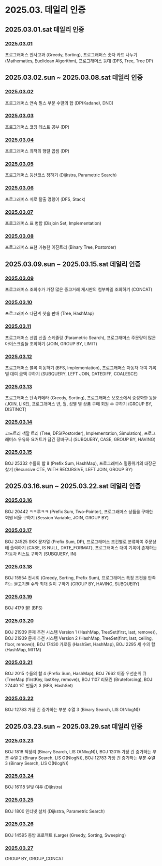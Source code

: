 # 2025.03. 데일리 인증

## 2025.03.01.sat 데일리 인증

### [2025.03.01](https://github.com/jwelyl/daily_certification/blob/main/2024/03/01/25_03_01_daily_certification.md)
프로그래머스 인사고과 (Greedy, Sorting), 프로그래머스 숫자 카드 나누기 (Mathematics, Euclidean Algorithm), 프로그래머스 등대 (DFS, Tree, Tree DP)

## 2025.03.02.sun ~ 2025.03.08.sat 데일리 인증

### [2025.03.02](https://github.com/jwelyl/daily_certification/blob/main/2024/03/02/25_03_02_daily_certification.md)
프로그래머스 연속 펄스 부분 수열의 합 (DP(Kadane), DNC)

### [2025.03.03](https://github.com/jwelyl/daily_certification/blob/main/2024/03/03/25_03_03_daily_certification.md)
프로그래머스 코딩 테스트 공부 (DP)

### [2025.03.04](https://github.com/jwelyl/daily_certification/blob/main/2024/03/04/25_03_04_daily_certification.md)
프로그래머스 최적의 행렬 곱셈 (DP)

### [2025.03.05](https://github.com/jwelyl/daily_certification/blob/main/2024/03/05/25_03_05_daily_certification.md)
프로그래머스 등산코스 정하기 (Dijkstra, Parametric Search)

### [2025.03.06](https://github.com/jwelyl/daily_certification/blob/main/2024/03/06/25_03_06_daily_certification.md)
프로그래머스 미로 탈출 명령어 (DFS, Stack)

### [2025.03.07](https://github.com/jwelyl/daily_certification/blob/main/2024/03/07/25_03_07_daily_certification.md)
프로그래머스 표 병합 (Disjoin Set, Implementation)

### [2025.03.08](https://github.com/jwelyl/daily_certification/blob/main/2024/03/08/25_03_08_daily_certification.md)
프로그래머스 표현 가능한 이진트리 (Binary Tree, Postorder)

## 2025.03.09.sun ~ 2025.03.15.sat 데일리 인증

### [2025.03.09](https://github.com/jwelyl/daily_certification/blob/main/2024/03/09/25_03_09_daily_certification.md)
프로그래머스 조회수가 가장 많은 중고거래 게시판의 첨부파일 조회하기 (CONCAT)

### [2025.03.10](https://github.com/jwelyl/daily_certification/blob/main/2024/03/10/25_03_10_daily_certification.md)
프로그래머스 다단계 칫솔 판매 (Tree, HashMap)

### [2025.03.11](https://github.com/jwelyl/daily_certification/blob/main/2024/03/11/25_03_11_daily_certification.md)
프로그래머스 선입 선출 스케줄링 (Parametric Search), 프로그래머스 주문량이 많은 아이스크림들 조회하기 (JOIN, GROUP BY, LIMIT)

### [2025.03.12](https://github.com/jwelyl/daily_certification/blob/main/2024/03/12/25_03_12_daily_certification.md)
프로그래머스 블록 이동하기 (BFS, Implementation), 프로그래머스 자동차 대여 기록 별 대여 금액 구하기 (SUBQUERY, LEFT JOIN, DATEDIFF, COALESCE)

### [2025.03.13](https://github.com/jwelyl/daily_certification/blob/main/2024/03/13/25_03_13_daily_certification.md)
프로그래머스 단속카메라 (Greedy, Sorting), 프로그래머스 보호소에서 중성화한 동물 (JOIN, LIKE), 프로그래머스 년, 월, 성별 별 상품 구매 회원 수 구하기 (GROUP BY, DISTINCT)

### [2025.03.14](https://github.com/jwelyl/daily_certification/blob/main/2024/03/14/25_03_14_daily_certification.md)
코드트리 색깔 트리 (Tree, DFS(Postorder), Implementation, Simulation), 프로그래머스 우유와 요거트가 담긴 장바구니 (SUBQUERY, CASE, GROUP BY, HAVING)

### [2025.03.15](https://github.com/jwelyl/daily_certification/blob/main/2024/03/15/25_03_15_daily_certification.md)
BOJ 25332 수들의 합 8 (Prefix Sum, HashMap), 프로그래머스 멸종위기의 대장균 찾기 (Recursive CTE, WITH RECURSIVE, LEFT JOIN, GROUP BY)

## 2025.03.16.sun ~ 2025.03.22.sat 데일리 인증

### [2025.03.16](https://github.com/jwelyl/daily_certification/blob/main/2024/03/16/25_03_16_daily_certification.md)
BOJ 20442 ㅋㅋ루ㅋㅋ (Prefix Sum, Two-Pointer), 프로그래머스 상품을 구매한 회원 비율 구하기 (Session Variable, JOIN, GROUP BY)

### [2025.03.17](https://github.com/jwelyl/daily_certification/blob/main/2024/03/17/25_03_17_daily_certification.md)
BOJ 24525 SKK 문자열 (Prefix Sum, DP), 프로그래머스 조건별로 분류하여 주문상태 출력하기 (CASE, IS NULL, DATE_FORMAT), 프로그래머스 대여 기록이 존재하는 자동차 리스트 구하기 (SUBQUERY, IN)

### [2025.03.18](https://github.com/jwelyl/daily_certification/blob/main/2024/03/18/25_03_18_daily_certification.md)
BOJ 15554 전시회 (Greedy, Sorting, Prefix Sum), 프로그래머스 특정 조건을 만족하는 물고기별 수와 최대 길이 구하기 (GROUP BY, HAVING, SUBQUERY)

### [2025.03.19](https://github.com/jwelyl/daily_certification/blob/main/2024/03/19/25_03_19_daily_certification.md)
BOJ 4179 불! (BFS)

### [2025.03.20](https://github.com/jwelyl/daily_certification/blob/main/2024/03/20/25_03_20_daily_certification.md)
BOJ 21939 문제 추천 시스템 Version 1 (HashMap, TreeSet(first, last, remove)), BOJ 21939 문제 추천 시스템 Version 2 (HashMap, TreeSet(first, last, ceiling, floor, remove)), BOJ 17430 가로등 (HashSet, HashMap), BOJ 2295 세 수의 합 (HashMap, MITM)

### [2025.03.21](https://github.com/jwelyl/daily_certification/blob/main/2024/03/21/25_03_21_daily_certification.md)
BOJ 2015 수들의 합 4 (Prefix Sum, HashMap), BOJ 7662 이중 우선순위 큐 (TreeMap (firstKey, lastKey, remove)), BOJ 1107 리모컨 (Bruteforcing), BOJ 27440 1로 만들기 3 (BFS, HashSet)

### [2025.03.22](https://github.com/jwelyl/daily_certification/blob/main/2024/03/22/25_03_22_daily_certification.md)
BOJ 12783 가장 긴 증가하는 부분 수열 3 (Binary Search, LIS O(NlogN))

## 2025.03.23.sun ~ 2025.03.29.sat 데일리 인증

### [2025.03.23](https://github.com/jwelyl/daily_certification/blob/main/2024/03/23/25_03_23_daily_certification.md)
BOJ 1818 책정리 (Binary Search, LIS O(NlogN)), BOJ 12015 가장 긴 증가하는 부분 수열 2 (Binary Search, LIS O(NlogN)), BOJ 12783 가장 긴 증가하는 부분 수열 3 (Binary Search, LIS O(NlogN))

### [2025.03.24](https://github.com/jwelyl/daily_certification/blob/main/2024/03/24/25_03_24_daily_certification.md)
BOJ 16118 달빛 여우 (Dijkstra)

### [2025.03.25](https://github.com/jwelyl/daily_certification/blob/main/2024/03/25/25_03_25_daily_certification.md)
BOJ 1800 인터넷 설치 (Dijkstra, Parametric Search)

### [2025.03.26](https://github.com/jwelyl/daily_certification/blob/main/2024/03/26/25_03_26_daily_certification.md)
BOJ 14595 동방 프로젝트 (Large) (Greedy, Sorting, Sweeping)

### [2025.03.27](https://github.com/jwelyl/daily_certification/blob/main/2024/03/27/25_03_27_daily_certification.md)
GROUP BY, GROUP_CONCAT